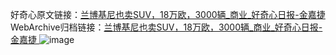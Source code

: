 好奇心原文链接：[兰博基尼也卖SUV，18万欧，3000辆_商业_好奇心日报-金嘉捷 ](https://www.qdaily.com/articles/10154.html)
WebArchive归档链接：[兰博基尼也卖SUV，18万欧，3000辆_商业_好奇心日报-金嘉捷 ](http://web.archive.org/web/20190623155736/https://www.qdaily.com/articles/10154.html)
![image](http://ww3.sinaimg.cn/large/007d5XDply1g3vv91ck4ej30u03hvhdt)